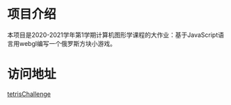 # 项目介绍

本项目是2020-2021学年第1学期计算机图形学课程的大作业：基于JavaScript语言用webgl编写一个俄罗斯方块小游戏。

# 访问地址

[tetrisChallenge](https://amholly.github.io/tetris/tetris.html)

